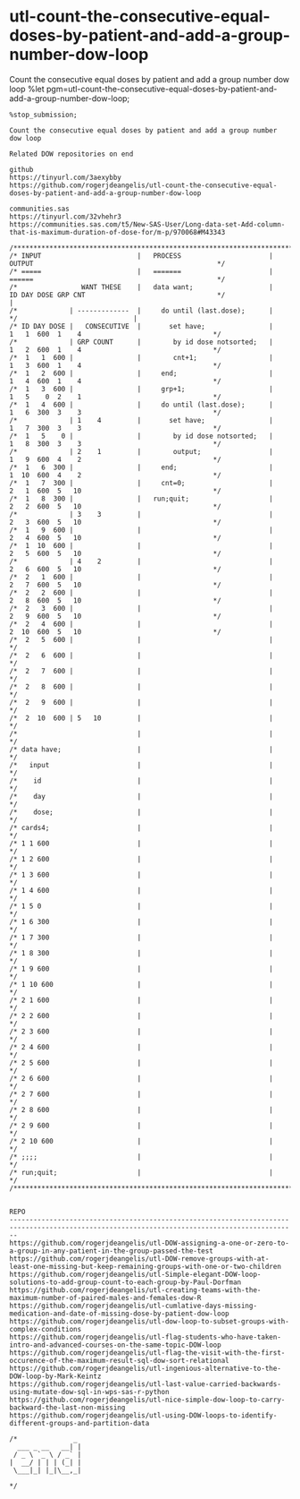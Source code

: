 # utl-count-the-consecutive-equal-doses-by-patient-and-add-a-group-number-dow-loop
Count the consecutive equal doses by patient and add a group number dow loop
    %let pgm=utl-count-the-consecutive-equal-doses-by-patient-and-add-a-group-number-dow-loop;

    %stop_submission;

    Count the consecutive equal doses by patient and add a group number dow loop

    Related DOW repositories on end

    github
    https://tinyurl.com/3aexybby
    https://github.com/rogerjdeangelis/utl-count-the-consecutive-equal-doses-by-patient-and-add-a-group-number-dow-loop

    communities.sas
    https://tinyurl.com/32vhehr3
    https://communities.sas.com/t5/New-SAS-User/Long-data-set-Add-column-that-is-maximum-duration-of-dose-for/m-p/970068#M43343

    /**************************************************************************************************************************/
    /* INPUT                        |   PROCESS                      |    OUTPUT                                              */
    /* =====                        |   =======                      |    ======                                              */
    /*                WANT THESE    |   data want;                   |    ID DAY DOSE GRP CNT                                 */                             |
    /*             | -------------  |     do until (last.dose);      |                                                        */                             |
    /* ID DAY DOSE |   CONSECUTIVE  |       set have;                |     1   1  600  1    4                                 */
    /*             | GRP COUNT      |        by id dose notsorted;   |     1   2  600  1    4                                 */
    /*  1   1  600 |                |        cnt+1;                  |     1   3  600  1    4                                 */
    /*  1   2  600 |                |     end;                       |     1   4  600  1    4                                 */
    /*  1   3  600 |                |     grp+1;                     |     1   5    0  2    1                                 */
    /*  1   4  600 |                |     do until (last.dose);      |     1   6  300  3    3                                 */
    /*             | 1    4         |       set have;                |     1   7  300  3    3                                 */
    /*  1   5    0 |                |        by id dose notsorted;   |     1   8  300  3    3                                 */
    /*             | 2    1         |        output;                 |     1   9  600  4    2                                 */
    /*  1   6  300 |                |     end;                       |     1  10  600  4    2                                 */
    /*  1   7  300 |                |     cnt=0;                     |     2   1  600  5   10                                 */
    /*  1   8  300 |                |   run;quit;                    |     2   2  600  5   10                                 */
    /*             | 3    3         |                                |     2   3  600  5   10                                 */
    /*  1   9  600 |                |                                |     2   4  600  5   10                                 */
    /*  1  10  600 |                |                                |     2   5  600  5   10                                 */
    /*             | 4    2         |                                |     2   6  600  5   10                                 */
    /*  2   1  600 |                |                                |     2   7  600  5   10                                 */
    /*  2   2  600 |                |                                |     2   8  600  5   10                                 */
    /*  2   3  600 |                |                                |     2   9  600  5   10                                 */
    /*  2   4  600 |                |                                |     2  10  600  5   10                                 */
    /*  2   5  600 |                |                                |                                                        */
    /*  2   6  600 |                |                                |                                                        */
    /*  2   7  600 |                |                                |                                                        */
    /*  2   8  600 |                |                                |                                                        */
    /*  2   9  600 |                |                                |                                                        */
    /*  2  10  600 | 5   10         |                                |                                                        */
    /*                              |                                |                                                        */
    /* data have;                   |                                |                                                        */
    /*   input                      |                                |                                                        */
    /*    id                        |                                |                                                        */
    /*    day                       |                                |                                                        */
    /*    dose;                     |                                |                                                        */
    /* cards4;                      |                                |                                                        */
    /* 1 1 600                      |                                |                                                        */
    /* 1 2 600                      |                                |                                                        */
    /* 1 3 600                      |                                |                                                        */
    /* 1 4 600                      |                                |                                                        */
    /* 1 5 0                        |                                |                                                        */
    /* 1 6 300                      |                                |                                                        */
    /* 1 7 300                      |                                |                                                        */
    /* 1 8 300                      |                                |                                                        */
    /* 1 9 600                      |                                |                                                        */
    /* 1 10 600                     |                                |                                                        */
    /* 2 1 600                      |                                |                                                        */
    /* 2 2 600                      |                                |                                                        */
    /* 2 3 600                      |                                |                                                        */
    /* 2 4 600                      |                                |                                                        */
    /* 2 5 600                      |                                |                                                        */
    /* 2 6 600                      |                                |                                                        */
    /* 2 7 600                      |                                |                                                        */
    /* 2 8 600                      |                                |                                                        */
    /* 2 9 600                      |                                |                                                        */
    /* 2 10 600                     |                                |                                                        */
    /* ;;;;                         |                                |                                                        */
    /* run;quit;                    |                                |                                                        */
    /**************************************************************************************************************************/


    REPO
    ----------------------------------------------------------------------------------------------------------------------------------------------
    https://github.com/rogerjdeangelis/utl-DOW-assigning-a-one-or-zero-to-a-group-in-any-patient-in-the-group-passed-the-test
    https://github.com/rogerjdeangelis/utl-DOW-remove-groups-with-at-least-one-missing-but-keep-remaining-groups-with-one-or-two-children
    https://github.com/rogerjdeangelis/utl-Simple-elegant-DOW-loop-solutions-to-add-group-count-to-each-group-by-Paul-Dorfman
    https://github.com/rogerjdeangelis/utl-creating-teams-with-the-maximum-number-of-paired-males-and-females-dow-R
    https://github.com/rogerjdeangelis/utl-cumlative-days-missing-medication-and-date-of-missing-dose-by-patient-dow-loop
    https://github.com/rogerjdeangelis/utl-dow-loop-to-subset-groups-with-complex-conditions
    https://github.com/rogerjdeangelis/utl-flag-students-who-have-taken-intro-and-advanced-courses-on-the-same-topic-DOW-loop
    https://github.com/rogerjdeangelis/utl-flag-the-visit-with-the-first-occurence-of-the-maximum-result-sql-dow-sort-relational
    https://github.com/rogerjdeangelis/utl-ingenious-alternative-to-the-DOW-loop-by-Mark-Keintz
    https://github.com/rogerjdeangelis/utl-last-value-carried-backwards-using-mutate-dow-sql-in-wps-sas-r-python
    https://github.com/rogerjdeangelis/utl-nice-simple-dow-loop-to-carry-backward-the-last-non-missing
    https://github.com/rogerjdeangelis/utl-using-DOW-loops-to-identify-different-groups-and-partition-data

    /*              _
      ___ _ __   __| |
     / _ \ `_ \ / _` |
    |  __/ | | | (_| |
     \___|_| |_|\__,_|

    */
